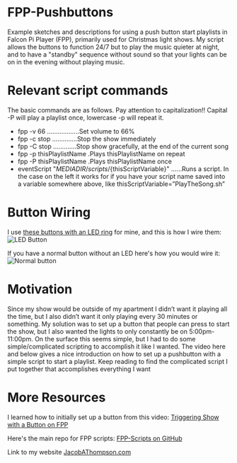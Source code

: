 # FPP-Pushbuttons
Example sketches and descriptions for using a push button start playlists in Falcon Pi Player (FPP), primarily used for Christmas light shows.  My script allows the buttons to function 24/7 but to play the music quieter at night, and to have a "standby" sequence without sound so that your lights can be on in the evening without playing music.

# Relevant script commands
The basic commands are as follows.  Pay attention to capitalization!! Capital -P will play a playlist once, lowercase -p will repeat it. 
- fpp -v 66 ..................Set volume to 66%
- fpp -c stop ..............Stop the show immediately
- fpp -C stop .............Stop show gracefully, at the end of the current song
- fpp -p thisPlaylistName .Plays thisPlaylistName on repeat
- fpp -P thisPlaylistName .Plays thisPlaylistName once
- eventScript "${MEDIADIR}/scripts/${thisScriptVariable}"   ......Runs a script.  In the case on the left it works for if you have your script name saved into a variable somewhere above, like thisScriptVariable=”PlayTheSong.sh”

# Button Wiring
I use [these buttons with an LED ring](https://www.amazon.com/gp/product/B07F9MDRWK) for mine, and this is how I wire them:
![LED Button](https://static.wixstatic.com/media/b044cb_8717a10f37fb49e987c569fa1bbac7fa~mv2.jpg/v1/fill/w_391,h_221,al_c,q_80,usm_0.66_1.00_0.01/withLED_JPG.webp)

If you have a normal button without an LED here's how you would wire it:
![Normal button](https://static.wixstatic.com/media/b044cb_fe958f7770374811b2b880458125c82e~mv2.jpg/v1/fill/w_404,h_221,al_c,q_80,usm_0.66_1.00_0.01/withoutLED_JPG.webp)

# Motivation
Since my show would be outside of my apartment I didn’t want it playing all the time, but I also didn’t want it only playing every 30 minutes or something.  My solution was to set up a button that people can press to start the show, but I also wanted the lights to only constantly be on 5:00pm-11:00pm.  On the surface this seems simple, but I had to do some simple/complicated scripting to accomplish it like I wanted.  The video here and below gives a nice introduction on how to set up a pushbutton with a simple script to start a playlist.  Keep reading to find the complicated script I put together that accomplishes everything I want

# More Resources
I learned how to initially set up a button from this video:  [Triggering Show with a Button on FPP](https://www.youtube.com/watch?v=mRYyeiD5K9o)

Here's the main repo for FPP scripts:  [FPP-Scripts on GitHub](https://github.com/FalconChristmas/fpp-scripts)

Link to my website [JacobAThompson.com](https://www.jacobathompson.com/christmas-lights)

